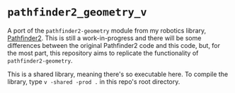 # `pathfinder2_geometry_v`
A port of the `pathfinder2-geometry` module from my robotics library,
[Pathfinder2](https://github.com/Wobblyyyy/Pathfinder2). This is still a
work-in-progress and there will be some differences between the original
Pathfinder2 code and this code, but, for the most part, this repository aims
to replicate the functionality of `pathfinder2-geometry`.

This is a shared library, meaning there's so executable here. To compile the
library, type `v -shared -prod .` in this repo's root directory.
